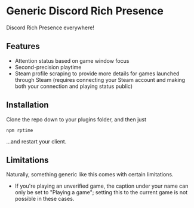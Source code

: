 # Generic Discord Rich Presence
Discord Rich Presence everywhere!

## Features
 * Attention status based on game window focus
 * Second-precision playtime
 * Steam profile scraping to provide more details for games launched through Steam (requires connecting your Steam account and making both your connection and playing status public)

## Installation
Clone the repo down to your plugins folder, and then just
```
npm rptime
```
...and restart your client.

## Limitations
Naturally, something generic like this comes with certain limitations.
 * If you're playing an unverified game, the caption under your name can only be set to "Playing a game"; setting this to the current game is not possible in these cases.